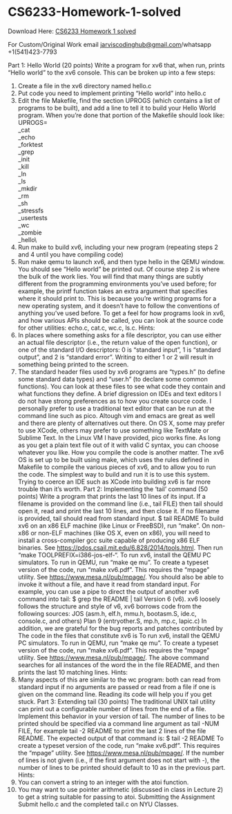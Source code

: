 # CS6233-Homework-1-solved

Download Here: [CS6233 Homework 1 solved](https://jarviscodinghub.com/assignment/homework-1-solved/)

For Custom/Original Work email jarviscodinghub@gmail.com/whatsapp +1(541)423-7793

Part 1: Hello World (20 points)
Write a program for xv6 that, when run, prints “Hello world” to the xv6 console. This can be
broken up into a few steps:
1. Create a file in the xv6 directory named hello.c
2. Put code you need to implement printing “Hello world” into hello.c
3. Edit the file Makefile, find the section UPROGS (which contains a list of programs to be
built), and add a line to tell it to build your Hello World program. When you’re done that
portion of the Makefile should look like:
UPROGS=\
_cat\
_echo\
_forktest\
_grep\
_init\
_kill\
_ln\
_ls\
_mkdir\
_rm\
_sh\
_stressfs\
_usertests\
_wc\
_zombie\
_hello\
4. Run make to build xv6, including your new program (repeating steps 2 and 4 until you
have compiling code)
5. Run make qemu to launch xv6, and then type hello in the QEMU window. You should
see “Hello world” be printed out.
Of course step 2 is where the bulk of the work lies. You will find that many things are subtly
different from the programming environments you’ve used before; for example, the printf
function takes an extra argument that specifies where it should print to. This is because you’re
writing programs for a new operating system, and it doesn’t have to follow the conventions of
anything you’ve used before. To get a feel for how programs look in xv6, and how various APIs
should be called, you can look at the source code for other utilities: echo.c, cat.c, wc.c, ls.c.
Hints:
1. In places where something asks for a file descriptor, you can use either an actual file
descriptor (i.e., the return value of the open function), or one of the standard I/O
descriptors: 0 is “standard input”, 1 is “standard output”, and 2 is “standard error”.
Writing to either 1 or 2 will result in something being printed to the screen.
2. The standard header files used by xv6 programs are “types.h” (to define some standard
data types) and “user.h” (to declare some common functions). You can look at these
files to see what code they contain and what functions they define.
A brief digression on IDEs and text editors
I do not have strong preferences as to how you create source code. I personally prefer to use a
traditional text editor that can be run at the command line such as pico. Altough vim and emacs
are great as well and there are plenty of alternatives out there. On OS X, some may prefer to use
XCode, others may prefer to use something like TextMate or Sublime Text. In the Linux VM I
have provided, pico works fine. As long as you get a plain text file out of it with valid C syntax,
you can choose whatever you like.
How you compile the code is another matter. The xv6 OS is set up to be built using make, which
uses the rules defined in Makefile to compile the various pieces of xv6, and to allow you to run
the code. The simplest way to build and run it is to use this system. Trying to coerce an IDE such
as XCode into building xv6 is far more trouble than it’s worth.
Part 2: Implementing the ‘tail’ command (50 points)
Write a program that prints the last 10 lines of its input. If a filename is provided on the
command line (i.e., tail FILE) then tail should open it, read and print the last 10 lines, and
then close it. If no filename is provided, tail should read from standard input.
$ tail README
To build xv6 on an x86 ELF machine (like Linux or FreeBSD), run “make”.
On non-x86 or non-ELF machines (like OS X, even on x86), you will
need to install a cross-compiler gcc suite capable of producing x86 ELF
binaries. See https://pdos.csail.mit.edu/6.828/2014/tools.html.
Then run “make TOOLPREFIX=i386-jos-elf-“.
To run xv6, install the QEMU PC simulators. To run in QEMU, run “make qe
mu”.
To create a typeset version of the code, run “make xv6.pdf”. This
requires the “mpage” utility. See https://www.mesa.nl/pub/mpage/.
You should also be able to invoke it without a file, and have it read from standard input. For
example, you can use a pipe to direct the output of another xv6 command into tail:
$ grep the README | tail
Version 6 (v6). xv6 loosely follows the structure and style of v6,
xv6 borrows code from the following sources:
JOS (asm.h, elf.h, mmu.h, bootasm.S, ide.c, console.c, and others)
Plan 9 (entryother.S, mp.h, mp.c, lapic.c)
In addition, we are grateful for the bug reports and patches contributed
by
The code in the files that constitute xv6 is
To run xv6, install the QEMU PC simulators. To run in QEMU, run “make qe
mu”.
To create a typeset version of the code, run “make xv6.pdf”. This
requires the “mpage” utility. See https://www.mesa.nl/pub/mpage/.
The above command searches for all instances of the word the in the file README, and then prints
the last 10 matching lines.
Hints:
1. Many aspects of this are similar to the wc program: both can read from standard input if
no arguments are passed or read from a file if one is given on the command line. Reading
its code will help you if you get stuck.
Part 3: Extending tail (30 points)
The traditional UNIX tail utility can print out a configurable number of lines from the end of a
file. Implement this behavior in your version of tail. The number of lines to be printed should
be specified via a command line argument as tail -NUM FILE, for example tail -2 README to
print the last 2 lines of the file README. The expected output of that command is:
$ tail -2 README
To create a typeset version of the code, run “make xv6.pdf”. This
requires the “mpage” utility. See https://www.mesa.nl/pub/mpage/.
If the number of lines is not given (i.e., if the first argument does not start with -), the number of
lines to be printed should default to 10 as in the previous part.
Hints:
1. You can convert a string to an integer with the atoi function.
2. You may want to use pointer arithmetic (discussed in class in Lecture 2) to get a string
suitable for passing to atoi.
Submitting the Assignment
Submit hello.c and the completed tail.c on NYU Classes.
